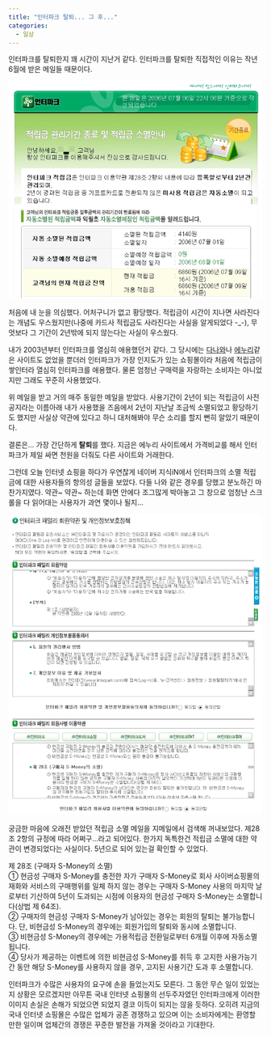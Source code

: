 ```yaml
---
title: "인터파크 탈퇴... 그 후..."
categories:
  - 일상
---
```


인터파크를 탈퇴한지 꽤 시간이 지난거 같다. 인터파크를 탈퇴한 직접적인 이유는 작년 6월에 받은 메일들 때문이다.  

![](/assets/images/posts/2007/03/gk200000000098.jpg)
  
처음에 내 눈을 의심했다. 어처구니가 없고 황당했다. 적립금이 시간이 지나면 사라진다는 개념도 우스웠지만(나중에 카드사 적립금도 사라진다는 사실을 알게되었다 -_-), 무엇보다 그 기간이 2년밖에 되지 않는다는 사실이 우스웠다.  
  
내가 2003년부터 인터파크를 열심히 애용했던거 같다. 그 당시에는 [다나와](http://www.danawa.co.kr/)나 [에누리](http://www.enuri.com)같은 사이트도 없었을 뿐더러 인터파크가 가장 인지도가 있는 쇼핑몰이라 처음에 적립금이 쌓인터라 열심히 인터파크를 애용했다. 물론 엄청난 구매력을 자랑하는 소비자는 아니었지만 그래도 꾸준히 사용했었다.  
  
위 메일을 받고 거의 매주 동일한 메일을 받았다. 사용기간이 2년이 되는 적립금이 사전공지라는 이름아래 내가 사용했을 즈음에서 2년이 지난날 조금씩 소멸되었고 황당하기도 했지만 사실상 약관에 있다고 하니 대처해봐야 무슨 소리를 할지 뻔히 알았기 때문이다.  

결론은... 가장 간단하게 **탈퇴**를 했다. 지금은 에누리 사이트에서 가격비교를 해서 인터파크가 제일 싸면 천원을 더줘도 다른 사이트와 거래한다.  
  
그런데 오늘 인터넷 쇼핑을 하다가 우연찮게 네이버 지식iN에서 인터파크의 소멸 적립금에 대한 사용자들의 항의성 글들을 보았다. 다들 나와 같은 경우를 당했고 분노하긴 마찬가지였다. 약관~ 약관~ 하는데 화면 안에다 조그많게 박아놓고 그 창으로 엄청난 스크롤을 다 읽어대는 사용자가 과연 몇이나 될지...  
  
![](/assets/images/posts/2007/03/gk200000000099.jpg)
  
궁금한 마음에 오래전 받았던 적립금 소멸 메일을 지메일에서 검색해 꺼내보았다. 제28조 2항의 규정에 따라 어쩌구...라고 되어있다. 한가지 독특한건 적립금 소멸에 대한 약관이 변경되었다는 사실이다. 5년으로 되어 있는걸 확인할 수 있었다.  

제 28조 (구매자 S-Money의 소멸)  
① 현금성 구매자 S-Money를 충전한 자가 구매자 S-Money로 회사 사이버쇼핑몰의 재화와 서비스의 구매행위를 일체 하지 않는 경우는 구매자 S-Money 사용의 마지막 날로부터 기산하여 5년이 도과되는 시점에 이용자의 현금성 구매자 S-Money는 소멸합니다(상법 제 64조).  
② 구매자의 현금성 구매자 S-Money가 남아있는 경우는 회원의 탈퇴는 불가능합니다. 단, 비현금성 S-Money의 경우에는 회원가입의 탈퇴와 동시에 소멸합니다.  
③ 비현금성 S-Money의 경우에는 가용적립금 전환일로부터 6개월 이후에 자동소멸 됩니다.  
④ 당사가 제공하는 이벤트에 의한 비현금성 S-Money를 취득 후 고지한 사용가능기간 동안 해당 S-Money를 사용하지 않을 경우, 고지된 사용기간 도과 후 소멸합니다.

인터파크가 수많은 사용자의 요구에 손을 들었는지도 모른다. 그 동안 무슨 일이 있었는지 상황은 모르겠지만 아무튼 국내 인터넷 쇼핑몰의 선두주자였던 인터파크에게 이러한 이미지 손실은 손해가 되었으면 되었지 결코 이득이 되지는 않을 듯하다. 오히려 지금의 국내 인터넷 쇼핑몰은 수많은 업체가 공존 경쟁하고 있으며 이는 소비자에게는 환영할 만한 일이며 업체간의 경쟁은 꾸준한 발전을 가져올 것이라고 기대한다.
